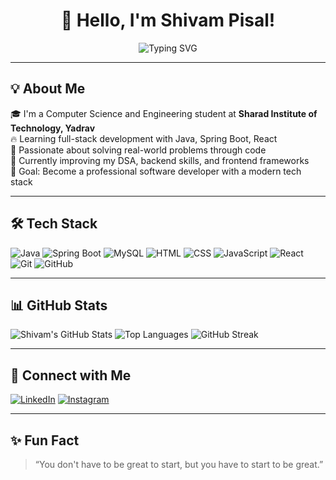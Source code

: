<h1 align="center">👋 Hello, I'm Shivam Pisal!</h1>
<p align="center">
  <img src="https://readme-typing-svg.demolab.com?font=Fira+Code&pause=1000&center=true&vCenter=true&width=435&lines=Full+Stack+Java+Developer;Problem+Solver;Tech+Enthusiast;Always+Learning+%26+Building" alt="Typing SVG" />
</p>

---

## 💡 About Me

🎓 I'm a Computer Science and Engineering student at **Sharad Institute of Technology, Yadrav**  
🔥 Learning full-stack development with Java, Spring Boot, React  
💪 Passionate about solving real-world problems through code  
🌱 Currently improving my DSA, backend skills, and frontend frameworks  
🚀 Goal: Become a professional software developer with a modern tech stack

---

## 🛠️ Tech Stack

![Java](https://img.shields.io/badge/Java-ED8B00?style=flat&logo=openjdk&logoColor=white)
![Spring Boot](https://img.shields.io/badge/Spring_Boot-6DB33F?style=flat&logo=springboot&logoColor=white)
![MySQL](https://img.shields.io/badge/MySQL-4479A1?style=flat&logo=mysql&logoColor=white)
![HTML](https://img.shields.io/badge/HTML5-E34F26?style=flat&logo=html5&logoColor=white)
![CSS](https://img.shields.io/badge/CSS3-1572B6?style=flat&logo=css3&logoColor=white)
![JavaScript](https://img.shields.io/badge/JavaScript-F7DF1E?style=flat&logo=javascript&logoColor=black)
![React](https://img.shields.io/badge/React-20232A?style=flat&logo=react&logoColor=61DAFB)
![Git](https://img.shields.io/badge/Git-F05032?style=flat&logo=git&logoColor=white)
![GitHub](https://img.shields.io/badge/GitHub-181717?style=flat&logo=github&logoColor=white)

---

## 📊 GitHub Stats

![Shivam's GitHub Stats](https://github-readme-stats.vercel.app/api?username=shivampisal&show_icons=true&theme=radical)
![Top Languages](https://github-readme-stats.vercel.app/api/top-langs/?username=shivampisal&layout=compact&theme=radical)
![GitHub Streak](https://github-readme-streak-stats.herokuapp.com/?user=shivampisal&theme=radical)

---

## 🔗 Connect with Me

[![LinkedIn](https://img.shields.io/badge/-LinkedIn-blue?style=flat&logo=linkedin&logoColor=white)](https://www.linkedin.com/in/shivam-pisal/)
[![Instagram](https://img.shields.io/badge/-Instagram-purple?style=flat&logo=instagram&logoColor=white)](https://www.instagram.com/shivampisal00/)

---

## ✨ Fun Fact

> “You don't have to be great to start, but you have to start to be great.”


